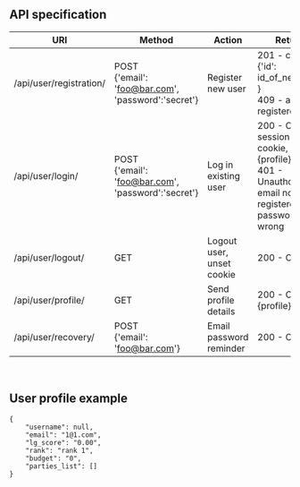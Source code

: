 
## API specification


| URI | Method | Action | Return |
| --- | --- |--- |--- |
| /api/user/registration/ | POST <br> {'email': 'foo@bar.com', 'password':'secret'} | Register new user | 201 - created, {'id': id_of_new_user } <br> 409 - already registered|
|/api/user/login/|POST <br> {'email': 'foo@bar.com', 'password':'secret'}|Log in existing user|200 - OK, set session cookie, {profile}<br>401 - Unauthorized, email not registered or password is wrong|
|/api/user/logout/|GET|Logout user, unset cookie|200 - OK|
|/api/user/profile/|GET|Send profile details|200 - OK, {profile}|
|/api/user/recovery/|POST<br>{'email': 'foo@bar.com'}|Email password reminder|200 - OK|


<br>

## User profile example
```
{
    "username": null,
    "email": "1@1.com",
    "lg_score": "0.00",
    "rank": "rank 1",
    "budget": "0",
    "parties_list": []
}
```